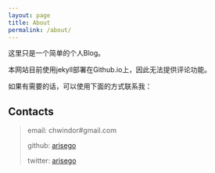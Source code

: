 ```yaml
---
layout: page
title: About
permalink: /about/
---
```


这里只是一个简单的个人Blog。

本网站目前使用jekyll部署在Github.io上，因此无法提供评论功能。

如果有需要的话，可以使用下面的方式联系我：

## Contacts

> email: chwindor#gmail.com
>
> github: [arisego](https://github.com/Arisego)
>
> twitter: [arisego](https://twitter.com/arisego)
